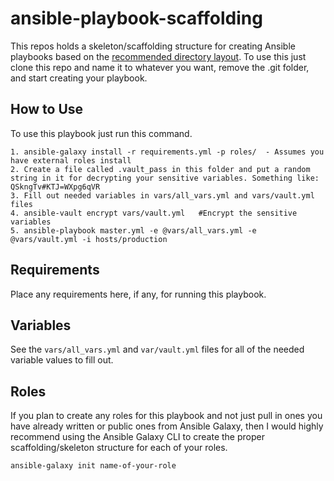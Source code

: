 ansible-playbook-scaffolding
=========

This repos holds a skeleton/scaffolding structure for creating Ansible playbooks based on the [recommended directory layout](http://docs.ansible.com/ansible/latest/user_guide/playbooks_best_practices.html#directory-layout). To use this just clone this repo and name it to whatever you want, remove the .git folder, and start creating your playbook.


How to Use
------------

To use this playbook just run this command.

	1. ansible-galaxy install -r requirements.yml -p roles/  - Assumes you have external roles install
	2. Create a file called .vault_pass in this folder and put a random string in it for decrypting your sensitive variables. Something like: QSkngTv#KTJ=WXpg6qVR
	3. Fill out needed variables in vars/all_vars.yml and vars/vault.yml files
	4. ansible-vault encrypt vars/vault.yml   #Encrypt the sensitive variables
	5. ansible-playbook master.yml -e @vars/all_vars.yml -e @vars/vault.yml -i hosts/production


Requirements
------------

Place any requirements here, if any, for running this playbook.

Variables
------------

See the `vars/all_vars.yml` and `var/vault.yml` files for all of the needed variable values to fill out.


Roles
------------

If you plan to create any roles for this playbook and not just pull in ones you have already written or public ones from Ansible Galaxy, then I would highly recommend using the Ansible Galaxy CLI to create the proper scaffolding/skeleton structure for each of your roles.

	ansible-galaxy init name-of-your-role

